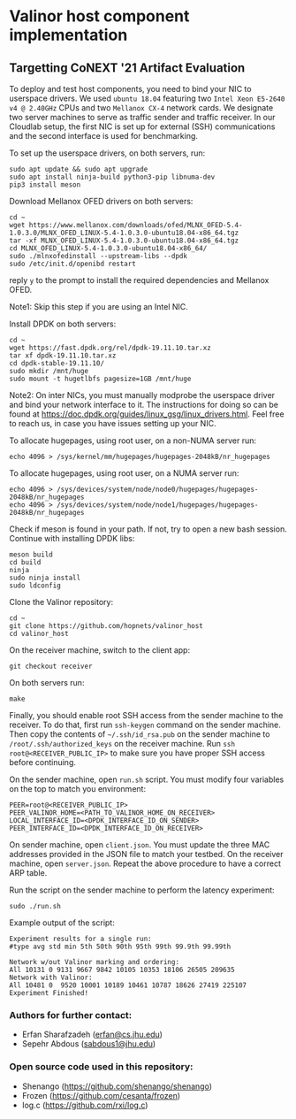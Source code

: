 # Valinor host component implementation
## Targetting CoNEXT '21 Artifact Evaluation

To deploy and test host components, you need to bind your NIC to userspace drivers.
We used `ubuntu 18.04` featuring two `Intel Xeon E5-2640 v4 @ 2.40GHz` CPUs and two `Mellanox CX-4` network cards. 
We designate two server machines to serve as traffic sender and traffic receiver. In our Cloudlab setup, the first NIC is set up for external (SSH) communications and the second interface is used for benchmarking.

To set up the userspace drivers, on both servers, run:

    sudo apt update && sudo apt upgrade
    sudo apt install ninja-build python3-pip libnuma-dev
    pip3 install meson

Download Mellanox OFED drivers on both servers:

    cd ~
    wget https://www.mellanox.com/downloads/ofed/MLNX_OFED-5.4-1.0.3.0/MLNX_OFED_LINUX-5.4-1.0.3.0-ubuntu18.04-x86_64.tgz
    tar -xf MLNX_OFED_LINUX-5.4-1.0.3.0-ubuntu18.04-x86_64.tgz
    cd MLNX_OFED_LINUX-5.4-1.0.3.0-ubuntu18.04-x86_64/
    sudo ./mlnxofedinstall --upstream-libs --dpdk
    sudo /etc/init.d/openibd restart

reply `y` to the prompt to install the required dependencies and Mellanox OFED.

Note1: Skip this step if you are using an Intel NIC.

Install DPDK on both servers:

    cd ~
    wget https://fast.dpdk.org/rel/dpdk-19.11.10.tar.xz
    tar xf dpdk-19.11.10.tar.xz
    cd dpdk-stable-19.11.10/
    sudo mkdir /mnt/huge
    sudo mount -t hugetlbfs pagesize=1GB /mnt/huge

Note2: On inter NICs, you must manually modprobe the userspace driver and bind your network interface to it. The instructions for doing so can be found at https://doc.dpdk.org/guides/linux_gsg/linux_drivers.html. Feel free to reach us, in case you have issues setting up your NIC.

To allocate hugepages, using root user, on a non-NUMA server run:

    echo 4096 > /sys/kernel/mm/hugepages/hugepages-2048kB/nr_hugepages

To allocate hugepages, using root user, on a NUMA server run:

    echo 4096 > /sys/devices/system/node/node0/hugepages/hugepages-2048kB/nr_hugepages
    echo 4096 > /sys/devices/system/node/node1/hugepages/hugepages-2048kB/nr_hugepages

Check if meson is found in your path. If not, try to open a new bash session.
Continue with installing DPDK libs:

    meson build
    cd build
    ninja
    sudo ninja install
    sudo ldconfig

Clone the Valinor repository:

    cd ~
    git clone https://github.com/hopnets/valinor_host
    cd valinor_host

On the receiver machine, switch to the client app:

    git checkout receiver

On both servers run:

    make

Finally, you should enable root SSH access from the sender machine to the receiver. To do that, first run `ssh-keygen` command on the sender machine. Then copy the contents of `~/.ssh/id_rsa.pub` on the sender machine to `/root/.ssh/authorized_keys` on the receiver machine. Run `ssh root@<RECEIVER_PUBLIC_IP>` to make sure you have proper SSH access before continuing.

On the sender machine, open `run.sh` script.
You must modify four variables on the top to match you environment:

    PEER=root@<RECEIVER_PUBLIC_IP>
    PEER_VALINOR_HOME=<PATH_TO_VALINOR_HOME_ON_RECEIVER>
    LOCAL_INTERFACE_ID=<DPDK_INTERFACE_ID_ON_SENDER>
    PEER_INTERFACE_ID=<DPDK_INTERFACE_ID_ON_RECEIVER>
    
On sender machine, open `client.json`. You must update the three MAC addresses provided in the JSON file to match your testbed.
On the receiver machine, open `server.json`. Repeat the above procedure to have a correct ARP table.

Run the script on the sender machine to perform the latency experiment:

    sudo ./run.sh


Example output of the script:

    Experiment results for a single run:
    #type avg std min 5th 50th 90th 95th 99th 99.9th 99.99th
    
    Network w/out Valinor marking and ordering:
    All 10131 0 9131 9667 9842 10105 10353 18106 26505 209635        
    Network with Valinor:
    All 10481 0  9520 10001 10189 10461 10787 18626 27419 225107        
    Experiment Finished!
    
    
 ### Authors for further contact:
- Erfan Sharafzadeh (erfan@cs.jhu.edu)
- Sepehr Abdous (sabdous1@jhu.edu)
    
 ### Open source code used in this repository:
- Shenango (https://github.com/shenango/shenango)
- Frozen (https://github.com/cesanta/frozen)
- log.c (https://github.com/rxi/log.c)
